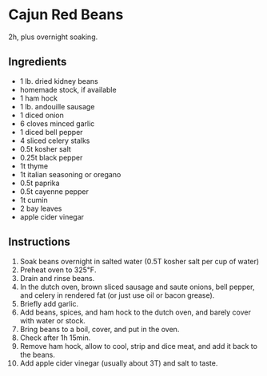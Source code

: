 # Cajun Red Beans

2h, plus overnight soaking.

## Ingredients

* 1 lb. dried kidney beans
* homemade stock, if available
* 1 ham hock
* 1 lb. andouille sausage
* 1 diced onion
* 6 cloves minced garlic
* 1 diced bell pepper
* 4 sliced celery stalks
* 0.5t kosher salt
* 0.25t black pepper
* 1t thyme
* 1t italian seasoning or oregano
* 0.5t paprika
* 0.5t cayenne pepper
* 1t cumin
* 2 bay leaves
* apple cider vinegar

## Instructions

1. Soak beans overnight in salted water (0.5T kosher salt per cup of water)
2. Preheat oven to 325℉.
3. Drain and rinse beans.
4. In the dutch oven, brown sliced sausage and saute onions, bell pepper, and celery in rendered fat (or just use oil or bacon grease).
5. Briefly add garlic.
6. Add beans, spices, and ham hock to the dutch oven, and barely cover with water or stock.
7. Bring beans to a boil, cover, and put in the oven.
8. Check after 1h 15min.
9. Remove ham hock, allow to cool, strip and dice meat, and add it back to the beans.
10. Add apple cider vinegar (usually about 3T) and salt to taste.
